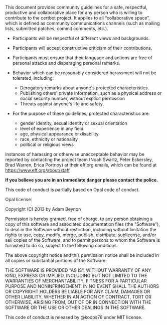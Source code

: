 This document provides community guidelines for a safe, respectful, productive and collaborative place for any person who is willing to contribute to the certbot project. It applies to all “collaborative space”, which is defined as community communications channels (such as mailing lists, submitted patches, commit comments, etc.).

* Participants will be respectful of different views and backgrounds.
* Participants will accept constructive criticism of their contributions.
* Participants must ensure that their language and actions are free of personal attacks and disparaging personal remarks.
* Behavior which can be reasonably considered harassment will not be tolerated, including:
    * Derogatory remarks about anyone's protected characteristics.
    * Publishing others' private information, such as a physical address or social security number, without explicit permission
    * Threats against anyone's life and safety.
    
* For the purpose of these guidelines, protected characteristics are:
    * gender identity, sexual identity or sexual orientation
    * level of experience in any field
    * age, physical appearance or disability
    * race, ethnicity or nationality
    * political or religious views

Instances of harassing or otherwise unacceptable behavior may be reported by contacting the project team (Noah Swartz, Peter Eckersley, Brad Warren, Erica Portnoy) at their eff.org emails, which can be found at https://www.eff.org/about/staff

**If you believe you are in an immediate danger please contact the police.**

This code of conduct is partially based on Opal code of conduct.

Opal license:

Copyright (C) 2013 by Adam Beynon

Permission is hereby granted, free of charge, to any person obtaining a copy
of this software and associated documentation files (the "Software"), to deal
in the Software without restriction, including without limitation the rights
to use, copy, modify, merge, publish, distribute, sublicense, and/or sell
copies of the Software, and to permit persons to whom the Software is
furnished to do so, subject to the following conditions:

The above copyright notice and this permission notice shall be included in
all copies or substantial portions of the Software.

THE SOFTWARE IS PROVIDED "AS IS", WITHOUT WARRANTY OF ANY KIND, EXPRESS OR
IMPLIED, INCLUDING BUT NOT LIMITED TO THE WARRANTIES OF MERCHANTABILITY,
FITNESS FOR A PARTICULAR PURPOSE AND NONINFRINGEMENT. IN NO EVENT SHALL THE
AUTHORS OR COPYRIGHT HOLDERS BE LIABLE FOR ANY CLAIM, DAMAGES OR OTHER
LIABILITY, WHETHER IN AN ACTION OF CONTRACT, TORT OR OTHERWISE, ARISING FROM,
OUT OF OR IN CONNECTION WITH THE SOFTWARE OR THE USE OR OTHER DEALINGS IN
THE SOFTWARE.

This code of conduct is released by @koops76 under MIT license.
